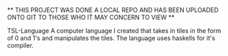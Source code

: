 ** THIS PROJECT WAS DONE A LOCAL REPO AND HAS BEEN UPLOADED ONTO GIT TO THOSE WHO IT MAY CONCERN TO VIEW **

TSL-Language
A computer language I created that takes in tiles in the form of 0 and 1's and manipulates the tiles. The language uses haskells for it's compiler. 

